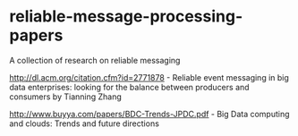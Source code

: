 # reliable-message-processing-papers
A collection of research on reliable messaging

http://dl.acm.org/citation.cfm?id=2771878 - Reliable event messaging in big data enterprises: looking for the balance between producers and consumers by Tianning Zhang

http://www.buyya.com/papers/BDC-Trends-JPDC.pdf - Big Data computing and clouds: Trends and future directions
